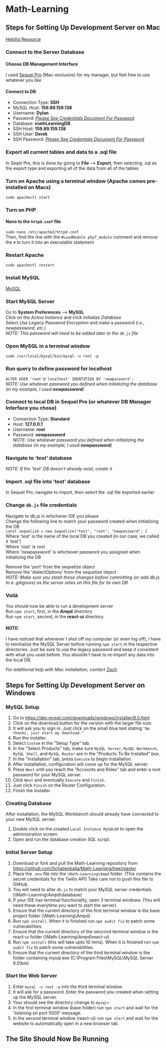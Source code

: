 # Math-Learning  


## Steps for Setting Up Development Server on Mac
[Helpful Resource](https://websitebeaver.com/set-up-localhost-on-macos-high-sierra-apache-mysql-and-php-7-with-sslhttps)  
### Connect to the Server Database  
#### Choose DB Management Interface  
I used [Sequel Pro](https://www.sequelpro.com/) (Mac-exclusive) for my manager, but feel free to use whatever you like  
#### Connect to DB  
* Connection Type: **SSH**
* MySQL Host: **159.89.159.138**
* Username: **Dylan**
* Password: *[Please See Credentials Document For Password](https://docs.google.com/document/d/19IaPQLSc3adlAgujz0a45TBEpVmiXMr2Xvcd_3E-_AQ/edit?usp=sharing)*
* Database: **mathLearningDB**
* SSH Host: **159.89.159.138**
* SSH User: **Derek**
* SSH Password: *[Please See Credentials Document For Password](https://docs.google.com/document/d/19IaPQLSc3adlAgujz0a45TBEpVmiXMr2Xvcd_3E-_AQ/edit?usp=sharing)*  
### Export all current tables and data to a .sql file  
In Seqel Pro, this is done by going to **File** --> **Export**, then selecting .sql as the export type and exporting all of the data from all of the tables
### Turn on Apache using a terminal window **(Apache comes pre-installed on Macs)**  
```sudo apachectl start```  
### Turn on PHP
#### Nano to the ```httpd.conf``` file  
```sudo nano /etc/apache2/httpd.conf```  
Then, find the line with the ```#LoadModule php7_module``` comment and remove the ```#``` to turn it into an executable statement  
### Restart Apache  
```sudo apachectl restart```  
### Install MySQL  
[MySQL](https://dev.mysql.com/downloads/mysql/)  
### Start MySQL Server  
Go to **System Preferences** --> **MySQL**  
Click on the *Active Instance* and click *Initialize Database*  
Select *Use Legacy Password Encryption* and make a password *(i.e., newpassword, etc.)*  
*NOTE: This password will need to be added later to the ```db.js``` file*  
### Open MySQL in a terminal window  
```sudo /usr/local/mysql/bin/mysql -u root -p```  
### Run query to define password for localhost  
```ALTER USER 'root'@'localhost' IDENTIFIED BY 'newpassword';```  
*NOTE: Use whatever password you defined when initializing the database (in my example, I used **newpassword**)*  
### Connect to local DB in Sequel Pro (or whatever DB Manager Interface you chose)  
* Connection Type: **Standard**  
* Host: **127.0.0.1**  
* Username: **root**  
* Password: **newpassword**  
*NOTE: Use whatever password you defined when initializing the database (in my example, I used **newpassword**)*  
### Navigate to *'test'* database
*NOTE: If the 'test' DB doesn't already exist, create it*  
### Import .sql file into 'test' database  
In Sequel Pro, navigate to import, then select the .sql file exported earlier  
### Change ```db.js``` file credentials  
Navigate to db.js in whichever IDE you please  
Change the following line to match your password created when initializing the DB  
```const sequelize = new Sequelize("test", "root", "newpassword", {```  
Where 'test' is the name of the local DB you created (in our case, we called it 'test')  
Where 'root' is root  
Where 'newpassword' is whichever password you assigned when initializing the DB  

Remove the 'port' from the sequelize object  
Remove the 'dialectOptions' from the sequelize object  
*NOTE: Make sure you stash these changes before committing (or add db.js to a .gitignore) as the server relies on this file for its own DB*
### Voilà  
You should now be able to run a development server  
Run ```npm start```, first, in the **Ampd** directory  
Run ```npm start```, second, in the **react-ui** directory  

#### **NOTE:**  
I have noticed that whenever I shut off my computer (or even log off), I have to reinitialize the MySQL Server before running ```npm start``` in the respective directories. Just be sure to use the legacy password and keep it consistent with what you used before. You shouldn't have to re-import any data into the local DB.

*For additional help with Mac installation, contact [Zach](mailto:zapps98@gmail.com)*  


## Steps for Setting Up Development Server on Windows
### MySQL Setup
1. Go to https://dev.mysql.com/downloads/windows/installer/8.0.html
2. Click on the download button for the version with the larger file size.
3. It will ask you to sign in. Just click on the small blue text stating ```"No thanks, just start my download."```
4. Run the installer.
5. Select ```Custom``` in the "Setup Type" tab.
6. In the "Select Products" tab, make sure ```MySQL Server```, ```MySQL Workbench```, ```MySQL Shell```, and ```MySQL Router``` are in the "Products To Be Installed" box.
7. In the "Installation" tab, press ```Execute``` to begin installation.
8. After installation, configuration will come up for the MySQL server.
9. Press ```Next``` until you reach the "Accounts and Roles" tab and enter a root password for your MySQL server.
10. Click ```Next``` and eventually ```Execute``` and ```Finish```.
11. Just click ```Finish``` on the Router Configuration.
12. Finish the installer.
### Creating Database
After installation, the MySQL Workbench should already have connected to your new MySQL server.
1. Double click on the created ```Local Instance MySQL80``` to open the administration screen.
2. Open and run the database creation SQL script.
### Initial Server Setup
1. Download or fork and pull the Math-Learning repository from https://github.com/Schallenballa/Math-Learning/tree/master
2. Place the ```.env``` file into the ```\Math-Learning\Ampd``` folder. (This contains the secret credentials for the Twilio API) Take care not to push this file to GitHub.
3. You will need to alter ```db.js``` to match your MySQL server credentials. (\Math-Learning\Ampd\database\)
4. If your IDE has terminal functionality, open 3 terminal windows. (You will need these everytime you want to start the server)
5. Ensure that the current directory of the first terminal window is the base project folder (\Math-Learning\Ampd)
6. Run ```npm install```. When it is finished run ```npm audit fix``` to patch some vulnerabilities.
7. Ensure that the current directory of the seccond terminal window is the react-ui folder (\Math-Learning\Ampd\react-ui)
8. Run ```npm install``` (this will take upto 10 mins). When it is finished run ```npm audit fix``` to patch some vulnerabilities.
9. Ensure that the current directory of the third terminal window is the folder containing mysql.exe (C:\Program Files\MySQL\MySQL Server 8.0\bin)
### Start the Web Server
1. Enter ```mysql -u root -p``` into the third terminal window.
2. It will ask for a password. Enter the password you created when setting up the MySQL server.
3. Your should see the directory change to ```mysql>```
4. In the first terminal window (base folder) run ```npm start``` and wait for the 'listening on port 5000' message.
5. In the second terminal window (react-ui) run ```npm start``` and wait for the website to automatically open in a new browser tab.

## The Site Should Now Be Running
